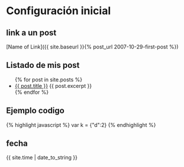 # Configuración inicial

## link a un post
[Name of Link]({{ site.baseurl }}{% post_url 2007-10-29-first-post %})


## Listado de mis post
<ul>
  {% for post in site.posts %}
    <li>
      <a href="{{ post.url }}">{{ post.title }}</a>
      {{ post.excerpt }}
    </li>
  {% endfor %}
</ul>

## Ejemplo codigo 
{% highlight javascript %}
var k = {"d":2}
{% endhighlight %}

## fecha
{{ site.time | date_to_string }}

